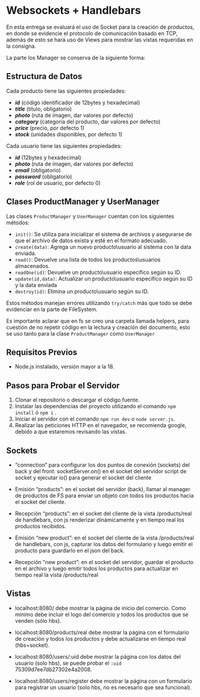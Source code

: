 
# Websockets + Handlebars

En esta entrega se evaluará el uso de Socket para la creación de productos, en donde se evidencie el protocolo de comunicación basado en TCP, además de esto se hará uso de Views para mostrar las vistas requeridas en la consigna.

La parte los Manager se conserva de la siguiente forma:

## Estructura de Datos

Cada producto tiene las siguientes propiedades:
- ***id*** (código identificador de 12bytes y hexadecimal)
- ***title*** (titulo, obligatorio)
- ***photo*** (ruta de imagen, dar valores por defecto)
- ***category*** (categoria del producto, dar valores por defecto)
- ***price*** (precio, por defecto 1)
- ***stock*** (unidades disponibles, por defecto 1)

Cada usuario tiene las siguientes propiedades:
- ***id*** (12bytes y hexadecimal)
- ***photo*** (ruta de imagen, dar valores por defecto)
- ***email*** (obligatorio)
- ***password*** (obligatorio)
- ***role*** (rol de usuario, por defecto 0)

## Clases ProductManager y UserManager

Las clases `ProductManager` y `UserManager` cuentan con los siguientes métodos:

- `init()`: Se utiliza para inicializar el sistema de archivos y asegurarse de que el archivo de datos exista y esté en el formato adecuado.
- `create(data)`: Agrega un nuevo producto\usuario al sistema con la data enviada.
- `read()`: Devuelve una lista de todos los productos\usuarios almacenados.
- `readOne(id)`: Devuelve un producto\usuario específico según su ID.
- `update(id,data)`: Actualizar un producto\usuario específico según su ID y la data enviada
- `destroy(id)`: Elimina un producto\usuario según su ID.

Estos métodos manejan errores utilizando `try/catch` más que todo se debe evidenciar en la parte de FileSystem.

Es importante aclarar que en fs se creo una carpeta llamada helpers, para cuestión de no repetir código en la lectura y creación del documento, esto se uso tanto para la  clase `ProductManager` como `UserManager`

## Requisitos Previos
- Node.js instalado, versión mayor a la 18.

## Pasos para Probar el Servidor
1. Clonar el repositorio o descargar el código fuente.
2. Instalar las dependencias del proyecto utilizando el comando `npm install` ó `npm i` .
3. Iniciar el servidor con el comando `npm run dev` o `node server.js`.
4. Realizar las peticiones HTTP en el navegador, se recomienda google, debido a que estaremos revisando las vistas.

## Sockets

- “connection” para configurar los dos puntos de conexión (sockets) del back y del front:
socketServer.on() en el socket del servidor
script de socket y ejecutar io() para generar el socket del cliente
- Emisión “products”: en el socket del servidor (back), llamar al manager de productos de FS para enviar un objeto con todos los productos hacia el socket del cliente.
- Recepción “products”: en el socket del cliente de la vista /products/real de handlebars, con js renderizar dinámicamente y en tiempo real los productos recibidos.

- Emisión “new product”: en el socket del cliente de la vista /products/real de handlebars, con js, capturar los datos del formulario y luego emitir el producto para guardarlo en el json del back.

- Recepción “new product”: en el socket del servidor, guardar el producto en el archivo y luego emitir todos los productos para actualizar en tiempo real la vista /products/real

## Vistas

- localhost:8080/ debe mostrar la página de inicio del comercio. Como mínimo debe incluir el logo del comercio y todos los productos que se venden (sólo hbs). 

- localhost:8080/products/real debe mostrar la página con el formulario de creación y todos los productos y debe actualizarse en tiempo real (hbs+socket).

- localhost:8080/users/:uid debe mostrar la página con los datos del usuario (solo hbs), se puede probar el `:uid` 75309d7ee7db27302e4a2008.

- localhost:8080/users/register debe mostrar la página con un formulario para registrar un usuario (solo hbs, no es necesario que sea funcional).
